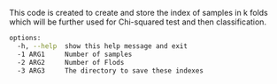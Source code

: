 This code is created to create and store the index of samples in k folds which will be further used for Chi-squared test and then classification.

``` bash 
options:
  -h, --help  show this help message and exit
  -1 ARG1     Number of samples
  -2 ARG2     Number of Flods
  -3 ARG3     The directory to save these indexes
```